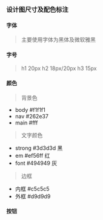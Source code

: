 ### 设计图尺寸及配色标注

#### 字体
> 主要使用字体为黑体及微软雅黑

#### 字号
> h1 20px
> h2 18px/20px
> h3 15px

#### 颜色
> 背景色
* body #f1f1f1
* nav  #262e37
* main #fff

> 文字颜色  
* strong #3d3d3d 黑
* em #ef56ff     红
* font #494949   灰

> 边框  
* 内框 #c5c5c5
* 外框 #d9d9d9

#### 按钮
